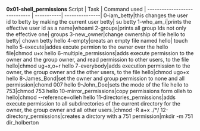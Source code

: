 **0x01-shell_permissions**
Script | Task | Command used |                    ----------------------------- | -----------| ---------------|                                       0-iam_betty|this changes the user id to betty by making the current user betty| su betty
1-who_am_i|prints the effective user id as a name|whoami
2-groups|prints all group Ids not only the effective one| groups
3-new_owner|change ownership of file hello to betty| chown betty hello
4-empty|creats an empty file named hello| touch hello
5-execute|addes excute permion to the owner over the hello file|chmod u+x hello
6-multiple_permissions|adds execute permission to the owner and the group owner, and read permission to other users, to the file hello|chmod ug+x,o+r hello
7-everybody|adds execution permission to the owner, the group owner and the other users, to the file hello|chmod ugo+x hello
8-James_Bond|set the owner and group permission to none and all permission|chomd 007 hello
9-John_Doe|sets the mode of the file hello to 753|chmod 753 hello
10-mirror_permissions|copy permissions form olleh to hello|chmod --reference=olleh hello
11-directories_permissions|adds execute permission to all subdirectories of the current directory for the owner, the group owner and all other users.|chmod -R a+x ./*/
12-directory_permissions|creates a dirctory with a 751 permission|mkdir -m 751 dir_holberton
